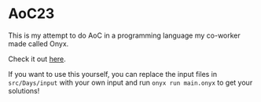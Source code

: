 # AoC23

This is my attempt to do AoC in a programming language my co-worker made called Onyx.

Check it out [here](https://onyxlang.io/).

If you want to use this yourself, you can replace the input files in `src/Days/input` with your own input and run `onyx run main.onyx` to get your solutions!

